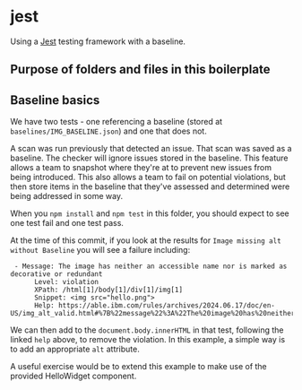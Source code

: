 # jest

Using a [Jest](https://www.npmjs.com/package/jest) testing framework with a baseline.

## Purpose of folders and files in this boilerplate

## Baseline basics

We have two tests - one referencing a baseline (stored at `baselines/IMG_BASELINE.json`) and one that does not.

A scan was run previously that detected an issue. That scan was saved as a baseline. The checker will ignore issues stored in the baseline. This feature allows a team to snapshot where they're at to prevent new issues from being introduced. This also allows a team to fail on potential violations, but then store items in the baseline that they've assessed and determined were being addressed in some way.

When you `npm install` and `npm test` in this folder, you should expect to see one test fail and one test pass.

At the time of this commit, if you look at the results for `Image missing alt without Baseline` you will see a failure including:

```
 - Message: The image has neither an accessible name nor is marked as decorative or redundant
      Level: violation
      XPath: /html[1]/body[1]/div[1]/img[1]
      Snippet: <img src="hello.png">
      Help: https://able.ibm.com/rules/archives/2024.06.17/doc/en-US/img_alt_valid.html#%7B%22message%22%3A%22The%20image%20has%20neither%20an%20accessible%20name%20nor%20is%20marked%20as%20decorative%20or%20redundant%22%2C%22snippet%22%3A%22%3Cimg%20src%3D%5C%22hello.png%5C%22%3E%22%2C%22value%22%3A%5B%22VIOLATION%22%2C%22FAIL%22%5D%2C%22reasonId%22%3A%22fail_no_alt%22%2C%22ruleId%22%3A%22img_alt_valid%22%2C%22msgArgs%22%3A%5B%5D%7D
```

We can then add to the `document.body.innerHTML` in that test, following the linked `help` above, to remove the violation. In this example, a simple way is to add an appropriate `alt` attribute.

A useful exercise would be to extend this example to make use of the provided HelloWidget component.
